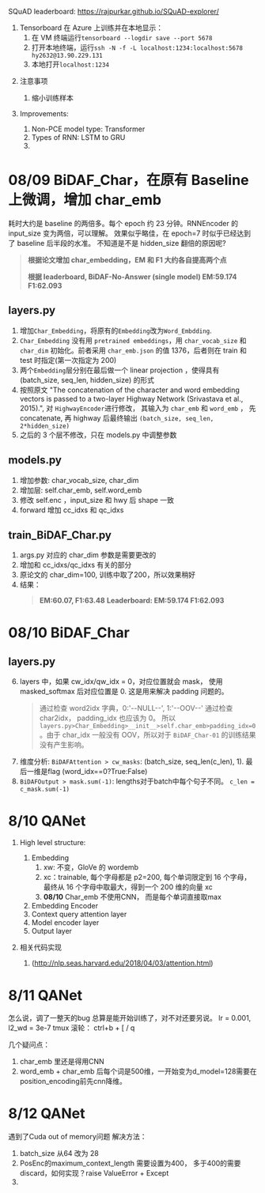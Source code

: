 SQuAD leaderboard: <https://rajpurkar.github.io/SQuAD-explorer/>

1. Tensorboard
   在 Azure 上训练并在本地显示：
   1. 在 VM 终端运行`tensorboard --logdir save --port 5678`
   2. 打开本地终端，运行`ssh -N -f -L localhost:1234:localhost:5678 hy2632@13.90.229.131`
   3. 本地打开`localhost:1234`

2) 注意事项

   1. 缩小训练样本

3) Improvements:
   1. Non-PCE model type: Transformer
   2. Types of RNN: LSTM to GRU
   3.

# **08/09 BiDAF_Char，在原有 Baseline 上微调，增加 char_emb**

耗时大约是 baseline 的两倍多。每个 epoch 约 23 分钟。RNNEncoder 的 input_size 变为两倍，可以理解。
效果似乎略佳，在 epoch=7 时似乎已经达到了 baseline 后半段的水准。
不知道是不是 hidden_size 翻倍的原因呢?

> **根据论文增加 char_embedding，EM 和 F1 大约各自提高两个点**
>
> **根据 leaderboard, BiDAF-No-Answer (single model) EM:59.174 F1:62.093**

## **layers.py**

1.  增加`Char_Embedding`，将原有的`Embedding`改为`Word_Embdding`.
2.  `Char_Embedding` 没有用 `pretrained embeddings`，用 `char_vocab_size` 和 `char_dim` 初始化。前者采用 `char_emb.json` 的值 1376，后者则在 train 和 test 时指定(第一次指定为 200)
3.  两个`Embedding`层分别在最后做一个 linear projection ，使得具有 (batch_size, seq_len, hidden_size) 的形式
4.  按照原文 "The concatenation of the character and word embedding vectors is passed to a two-layer Highway Network (Srivastava et al., 2015).", 对 `HighwayEncoder`进行修改， 其输入为 `char_emb` 和 `word_emb` ， 先 concatenate, 再 highway 后最终输出 `(batch_size, seq_len, 2*hidden_size)`
5.  之后的 3 个层不修改，只在 models.py 中调整参数

## **models.py**

1. 增加参数: char_vocab_size, char_dim
2. 增加层: self.char_emb, self.word_emb
3. 修改 self.enc ，input_size 和 hwy 后 shape 一致
4. forward 增加 cc_idxs 和 qc_idxs

## **train_BiDAF_Char.py**

1. args.py 对应的 char_dim 参数是需要更改的
2. 增加和 cc_idxs/qc_idxs 有关的部分
3. 原论文的 char_dim=100, 训练中取了200，所以效果稍好
4. 结果：
   > **EM:60.07, F1:63.48**
   > **Leaderboard: EM:59.174 F1:62.093**

# **08/10 BiDAF_Char**

## **layers.py**

6. layers 中，如果 cw_idx/qw_idx = 0，对应位置就会 mask， 使用 masked_softmax 后对应位置是 0. 这是用来解决 padding 问题的。
   > 通过检查 word2idx 字典，0:'--NULL--', 1:'--OOV--'
   > 通过检查 char2idx， padding_idx 也应该为 0。 所以`layers.py>Char_Embedding>__init__>self.char_emb>padding_idx=0`。由于 char_idx 一般没有 OOV，所以对于 `BiDAF_Char-01` 的训练结果没有产生影响。
7. 维度分析: `BiDAFAttention > cw_masks`: (batch_size, seq_len(c_len), 1). 最后一维是flag (word_idx==0?True:False)
8. `BiDAFOutput > mask.sum(-1)`: lengths对于batch中每个句子不同。 `c_len = c_mask.sum(-1)`


# **8/10 QANet**

1. High level structure:
   1. Embedding
      1. xw: 不变，GloVe 的 wordemb
      2. xc：trainable, 每个字母都是 p2=200, 每个单词限定到 16 个字母，最终从 16 个字母中取最大，得到一个 200 维的向量 xc
      3. **08/10** Char_emb 不使用CNN， 而是每个单词直接取max
   2. Embedding Encoder
   3. Context query attention layer
   4. Model encoder layer
   5. Output layer

2. 相关代码实现
   1. (http://nlp.seas.harvard.edu/2018/04/03/attention.html)



# **8/11 QANet**

怎么说，调了一整天的bug 总算是能开始训练了，对不对还要另说。
lr = 0.001, l2_wd = 3e-7
tmux 滚轮： ctrl+b + [ / q 

几个疑问点：
1. char_emb 里还是得用CNN
2. word_emb + char_emb 后每个词是500维，一开始变为d_model=128需要在position_encoding前先cnn降维。



# **8/12 QANet**

遇到了Cuda out of memory问题
解决方法：
1. batch_size 从64 改为 28
2. PosEnc的maximum_context_length 需要设置为400， 多于400的需要discard，如何实现？raise ValueError + Except
3. 